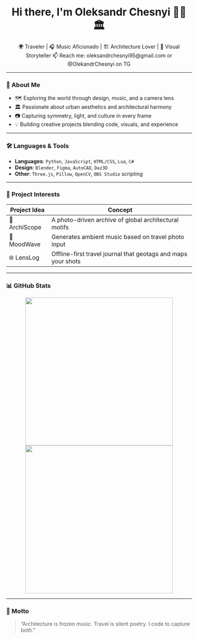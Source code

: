 <h1 align="center">Hi there, I'm Oleksandr Chesnyi 🎒🎶🏛️</h1>

<p align="center">
  🌍 Traveler | 🎧 Music Aficionado | 🏗️ Architecture Lover | 📸 Visual Storyteller  
  📫 Reach me: oleksandrchesnyi95@gmail.com or @OlekandrChesnyi on TG
</p>

---

### 🎯 About Me

- 🗺️ Exploring the world through design, music, and a camera lens  
- 🏛️ Passionate about urban aesthetics and architectural harmony  
- 📷 Capturing symmetry, light, and culture in every frame  
- 💡 Building creative projects blending code, visuals, and experience  

---

### 🛠 Languages & Tools

- **Languages**: `Python`, `JavaScript`, `HTML/CSS`, `Lua`, `C#`
- **Design**: `Blender`, `Figma`, `AutoCAD`, `Daz3D`
- **Other**: `Three.js`, `Pillow`, `OpenCV`, `OBS Studio` scripting

---

### 🔧 Project Interests

| Project Idea | Concept |
|--------------|---------|
| 🎨 ArchiScope | A photo-driven archive of global architectural motifs |
| 🎵 MoodWave | Generates ambient music based on travel photo input |
| 🌐 LensLog | Offline-first travel journal that geotags and maps your shots |

---

### 📊 GitHub Stats

<p align="center">
  <img src="https://github-readme-stats.vercel.app/api?username=aesthetic-nomad&show_icons=true&theme=gruvbox" width="400" />
  <img src="https://github-readme-streak-stats.herokuapp.com/?user=aesthetic-nomad&theme=gruvbox" width="400" />
</p>

---

### 🌟 Motto

> “Architecture is frozen music. Travel is silent poetry. I code to capture both.”

